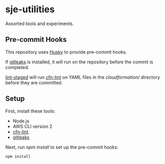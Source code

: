 # sje-utilities

Assorted tools and experiments.

## Pre-commit Hooks

This repository uses [Husky](https://typicode.github.io/husky/) to provide pre-commit hooks.

If [gitleaks](https://github.com/zricethezav/gitleaks) is installed, it will run on the repository before the commit is completed.

[lint-staged](https://github.com/okonet/lint-staged) will run [cfn-lint](https://github.com/aws-cloudformation/cfn-lint) on YAML files in the *cloudformation/* directory before they are committed.

## Setup

First, install these tools:

- Node.js
- AWS CLI version 2
- [cfn-lint](https://github.com/aws-cloudformation/cfn-lint).
- [gitleaks](https://github.com/zricethezav/gitleaks)

Next, run *npm install* to set up the pre-commit hooks:

    npm install

